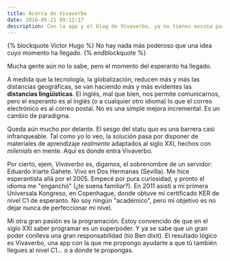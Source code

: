 ```yaml
---
title: Acerca de Vivaverbo
date: 2016-05-21 09:12:17
description: Con la app y el blog de Vivaverbo, ya no tienes excusa para no dominar el esperanto.
---
```

{% blockquote Victor Hugo %}
No hay nada más poderoso que una idea cuyo momento ha llegado.
{% endblockquote %}

Mucha gente aún no lo sabe, pero el momento del esperanto ha llegado.

A medida que la tecnología, la globalización, reducen más y más las distancias geográficas, se van haciendo más y más evidentes las **distancias lingüísticas**. El inglés, mal que bien, nos permite comunicarnos, pero el esperanto es al inglés (o a cualquier otro idioma) lo que el correo electrónico es al correo postal. No es una simple mejora incremental. Es un cambio de paradigma.

Queda aún mucho por delante. El sesgo del statu quo es una barrera casi infranqueable. Tal como yo lo veo, la solución pasa por disponer de materiales de aprendizaje _realmente_ adaptados al siglo XXI, hechos con _milenials_ en mente. Aquí es donde entra Vivaverbo.

Por cierto, ejem, _Vivaverbo_ es, digamos, el sobrenombre de un servidor: Eduardo Iriarte Gahete. Vivo en Dos Hermanas (Sevilla). Me hice esperantista allá por el 2005. Empecé por pura curiosidad, y pronto el idioma me "enganchó" (¿te suena familiar?). En 2011 asistí a mi primera Universala Kongreso, en Copenhague, donde obtuve mi certificado KER de nivel C1 de esperanto. No soy ningún "académico", pero mi objetivo es no dejar nunca de perfeccionar mi nivel.

Mi otra gran pasión es la programación. Estoy convencido de que en el siglo XXI saber programar es un superpoder. Y ya se sabe que un gran poder conlleva una gran responsabilidad (tío Ben dixit). El resultado lógico es Vivaverbo, una app con la que me propongo ayudarte a que tú también llegues al nivel C1… o a donde te propongas.
